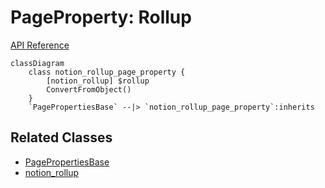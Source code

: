 # PageProperty: Rollup

[API Reference](https://developers.notion.com/reference/page-property-values#rollup)

```mermaid
classDiagram
    class notion_rollup_page_property {
        [notion_rollup] $rollup
        ConvertFromObject()
    }
    `PagePropertiesBase` --|> `notion_rollup_page_property`:inherits
```

## Related Classes

- [PagePropertiesBase](./00_pp_base.md)
- [notion_rollup](../../General/17_rollup.md)

